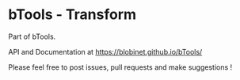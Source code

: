# **bTools** - Transform

Part of bTools.

API and Documentation at https://blobinet.github.io/bTools/

Please feel free to post issues, pull requests and make suggestions !
